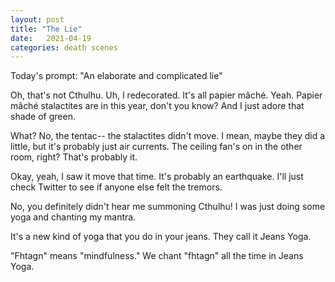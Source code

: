 ```yaml
---
layout: post
title: "The Lie"
date:   2021-04-19
categories: death scenes
---
```

Today's prompt: "An elaborate and complicated lie"

Oh, that's not Cthulhu. Uh, I redecorated. It's all papier mâché. Yeah. Papier mâché stalactites are in this year, don't you know? And I just adore that shade of green.

What? No, the tentac-- the stalactites didn't move. I mean, maybe they did a little, but it's probably just air currents. The ceiling fan's on in the other room, right? That's probably it.

Okay, yeah, I saw it move that time. It's probably an earthquake. I'll just check Twitter to see if anyone else felt the tremors. 

No, you definitely didn't hear me summoning Cthulhu! I was just doing some yoga and chanting my mantra. 

It's a new kind of yoga that you do in your jeans. They call it Jeans Yoga.

"Fhtagn" means "mindfulness." We chant "fhtagn" all the time in Jeans Yoga.
